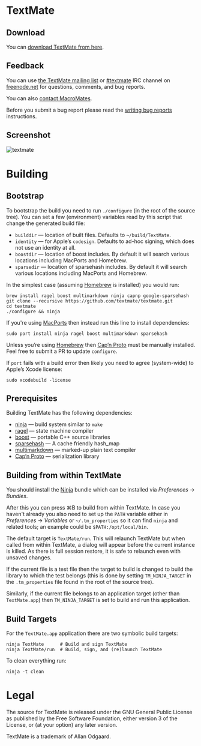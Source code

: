 # TextMate

## Download

You can [download TextMate from here](http://macromates.com/download).

## Feedback

You can use [the TextMate mailing list](http://lists.macromates.com/listinfo/textmate) or [#textmate][] IRC channel on [freenode.net][] for questions, comments, and bug reports.

You can also [contact MacroMates](http://macromates.com/contact).

Before you submit a bug report please read the [writing bug reports](http://kb.textmate.org/writing_bug_reports) instructions.

## Screenshot

![textmate](https://raw.github.com/textmate/textmate/gh-pages/images/screenshot.png)

# Building

## Bootstrap

To bootstrap the build you need to run `./configure` (in the root of the source tree). You can set a few (environment) variables read by this script that change the generated build file:

* `builddir` — location of built files. Defaults to `~/build/TextMate`.
* `identity` — for Apple’s `codesign`. Defaults to ad-hoc signing, which does not use an identity at all.
* `boostdir` — location of boost includes. By default it will search various locations including MacPorts and Homebrew.
* `sparsedir` — location of sparsehash includes. By default it will search various locations including MacPorts and Homebrew.

In the simplest case (assuming [Homebrew][] is installed) you would run:

	brew install ragel boost multimarkdown ninja capnp google-sparsehash
	git clone --recursive https://github.com/textmate/textmate.git
	cd textmate
	./configure && ninja

If you're using [MacPorts][] then instead run this line to install dependencies:

	sudo port install ninja ragel boost multimarkdown sparsehash

Unless you’re using [Homebrew][] then [Cap’n Proto][capnp] must be manually installed. Feel free to submit a PR to update `configure`.

If `port` fails with a build error then likely you need to agree (system-wide) to Apple’s Xcode license:

	sudo xcodebuild -license

## Prerequisites

Building TextMate has the following dependencies:

 * [ninja][]         — build system similar to `make`
 * [ragel][]         — state machine compiler
 * [boost][]         — portable C++ source libraries
 * [sparsehash][]    — A cache friendly hash_map
 * [multimarkdown][] — marked-up plain text compiler
 * [Cap’n Proto][capnp] — serialization library

## Building from within TextMate

You should install the [Ninja][NinjaBundle] bundle which can be installed via _Preferences_ → _Bundles_.

After this you can press ⌘B to build from within TextMate. In case you haven't already you also need to set up the `PATH` variable either in _Preferences_ → _Variables_ or `~/.tm_properties` so it can find `ninja` and related tools; an example could be `$PATH:/opt/local/bin`.

The default target is `TextMate/run`. This will relaunch TextMate but when called from within TextMate, a dialog will appear before the current instance is killed. As there is full session restore, it is safe to relaunch even with unsaved changes.

If the current file is a test file then the target to build is changed to build the library to which the test belongs (this is done by setting `TM_NINJA_TARGET` in the `.tm_properties` file found in the root of the source tree).

Similarly, if the current file belongs to an application target (other than `TextMate.app`) then `TM_NINJA_TARGET` is set to build and run this application.

## Build Targets

For the `TextMate.app` application there are two symbolic build targets:

	ninja TextMate      # Build and sign TextMate
	ninja TextMate/run  # Build, sign, and (re)launch TextMate

To clean everything run:

	ninja -t clean

# Legal

The source for TextMate is released under the GNU General Public License as published by the Free Software Foundation, either version 3 of the License, or (at your option) any later version.

TextMate is a trademark of Allan Odgaard.

[boost]:         http://www.boost.org/
[ninja]:         https://ninja-build.org/
[multimarkdown]: http://fletcherpenney.net/multimarkdown/
[ragel]:         http://www.complang.org/ragel/
[capnp]:         https://github.com/capnproto/capnproto.git
[MacPorts]:      http://www.macports.org/
[Homebrew]:      http://brew.sh/
[NinjaBundle]:   https://github.com/textmate/ninja.tmbundle
[sparsehash]:    https://code.google.com/p/sparsehash/
[#textmate]:     irc://irc.freenode.net/#textmate
[freenode.net]:  http://freenode.net/
